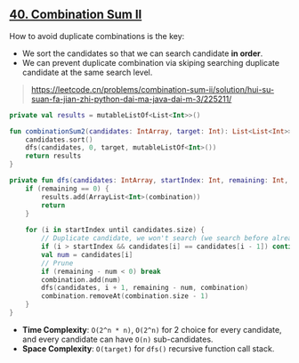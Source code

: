 ## [40. Combination Sum II](https://leetcode.com/problems/combination-sum-ii/)

How to avoid duplicate combinations is the key:
* We sort the candidates so that we can search candidate **in order**.
* We can prevent duplicate combination via skiping searching duplicate candidate at the same search level.

> https://leetcode.cn/problems/combination-sum-ii/solution/hui-su-suan-fa-jian-zhi-python-dai-ma-java-dai-m-3/225211/

```kotlin
private val results = mutableListOf<List<Int>>()

fun combinationSum2(candidates: IntArray, target: Int): List<List<Int>> {
    candidates.sort()
    dfs(candidates, 0, target, mutableListOf<Int>())
    return results
}

private fun dfs(candidates: IntArray, startIndex: Int, remaining: Int, combination: MutableList<Int>) {
    if (remaining == 0) {
        results.add(ArrayList<Int>(combination))
        return
    }
    
    for (i in startIndex until candidates.size) {
        // Duplicate candidate, we won't search (we search before already)
        if (i > startIndex && candidates[i] == candidates[i - 1]) continue
        val num = candidates[i]
        // Prune
        if (remaining - num < 0) break
        combination.add(num)
        dfs(candidates, i + 1, remaining - num, combination)
        combination.removeAt(combination.size - 1)
    }
}
```

* **Time Complexity**: `O(2^n * n)`, `O(2^n)` for 2 choice for every candidate, and every candidate can have `O(n)` sub-candidates.
* **Space Complexity**: `O(target)` for `dfs()` recursive function call stack.